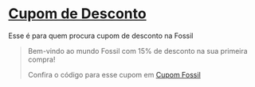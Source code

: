 # [Cupom de Desconto](https://github.com/CupomDeDesconto/Promocoes/blob/main/README.md)
Esse é para quem procura cupom de desconto na Fossil
<blockquote cite="https://asasdodesconto.com/desconto/bem-vindo-ao-mundo-fossil-com-15-de-desconto-na-sua-primeira-compra-2068301"><p>Bem-vindo ao mundo Fossil com 15% de desconto na sua primeira compra!</p><footer>Confira o código para esse cupom em <a href="https://asasdodesconto.com/desconto/bem-vindo-ao-mundo-fossil-com-15-de-desconto-na-sua-primeira-compra-2068301">Cupom Fossil</a></footer></blockquote>